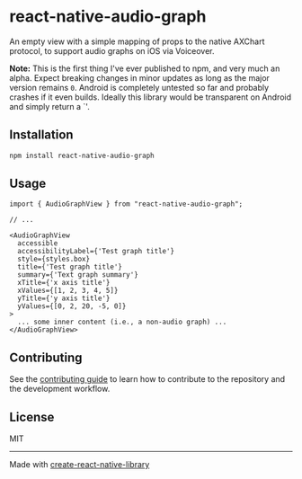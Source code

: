 # react-native-audio-graph
An empty view with a simple mapping of props to the native AXChart protocol, to support audio graphs on iOS via Voiceover.

**Note:** This is the first thing I've ever published to npm, and very much an alpha. Expect breaking changes in minor updates as long as the major version remains `0`. Android is completely untested so far and probably crashes if it even builds. Ideally this library would be transparent on Android and simply return a `<View/>'.

## Installation

```sh
npm install react-native-audio-graph
```

## Usage


```tsx
import { AudioGraphView } from "react-native-audio-graph";

// ...

<AudioGraphView
  accessible
  accessibilityLabel={'Test graph title'}
  style={styles.box}
  title={'Test graph title'}
  summary={'Text graph summary'}
  xTitle={'x axis title'}
  xValues={[1, 2, 3, 4, 5]}
  yTitle={'y axis title'}
  yValues={[0, 2, 20, -5, 0]}
>
  ... some inner content (i.e., a non-audio graph) ...
</AudioGraphView>
```

## Contributing

See the [contributing guide](CONTRIBUTING.md) to learn how to contribute to the repository and the development workflow.

## License

MIT

---

Made with [create-react-native-library](https://github.com/callstack/react-native-builder-bob)
